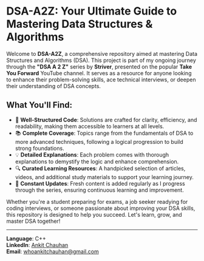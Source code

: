 # DSA-A2Z: Your Ultimate Guide to Mastering Data Structures & Algorithms

Welcome to **DSA-A2Z**, a comprehensive repository aimed at mastering Data Structures and Algorithms (DSA). This project is part of my ongoing journey through the **"DSA A 2 Z"** series by **Striver**, presented on the popular **Take You Forward** YouTube channel. It serves as a resource for anyone looking to enhance their problem-solving skills, ace technical interviews, or deepen their understanding of DSA concepts.

## What You'll Find:
- 🧠 **Well-Structured Code**: Solutions are crafted for clarity, efficiency, and readability, making them accessible to learners at all levels.
- 📚 **Complete Coverage**: Topics range from the fundamentals of DSA to more advanced techniques, following a logical progression to build strong foundations.
- 💡 **Detailed Explanations**: Each problem comes with thorough explanations to demystify the logic and enhance comprehension.
- 🔍 **Curated Learning Resources**: A handpicked selection of articles, videos, and additional study materials to support your learning journey.
- 🌟 **Constant Updates**: Fresh content is added regularly as I progress through the series, ensuring continuous learning and improvement.

Whether you're a student preparing for exams, a job seeker readying for coding interviews, or someone passionate about improving your DSA skills, this repository is designed to help you succeed. Let's learn, grow, and master DSA together!

---

**Language**: C++  
**LinkedIn**: [Ankit Chauhan](https://www.linkedin.com/in/whoankitchauhan/)  
**Email**: [whoankitchauhan@gmail.com](mailto:whoankitchauhan@gmail.com)

